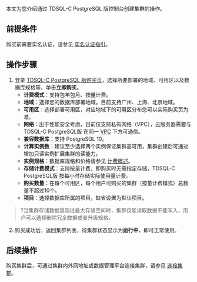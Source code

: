 
本文为您介绍通过 TDSQL-C PostgreSQL 版控制台创建集群的操作。

## 前提条件
购买前需要实名认证，请参见 [实名认证指引](https://cloud.tencent.com/document/product/378/3629)。

## 操作步骤
1. 登录 [TDSQL-C PostgreSQL 版购买页](https://buy.cloud.tencent.com/cynosdb)，选择所要部署的地域、可用区以及数据库规格等，单击**立即购买**。
   - **计费模式**：支持包年包月、按量计费。
   - **地域**：选择您的数据库部署地域。目前支持广州、上海、北京地域。
   - **可用区**：选择部署可用区，对应地域下的可用区分布您可以实际购买页为准。
   - **网络**：出于性能安全考虑，目前仅支持私有网络（VPC），云服务器需要与 TDSQL-C PostgreSQL版 在同一 [VPC](https://cloud.tencent.com/document/product/215) 下方可通信。
   - **兼容数据库**：支持 PostgreSQL 10。
   - **计算实例数**：建议至少选择两个实例保证集群高可用，集群创建后可通过增加只读实例扩展集群的读能力。
   - **实例规格**：数据库规格和价格请参见 [计费概述](https://cloud.tencent.com/document/product/1556/68612)。
   - **存储计费模式**：支持按量计费，即购买时无需指定存储，TDSQL-C PostgreSQL版 按每小时存储实际使用量计费。
   - **购买数量**：在每个可用区，每个用户可购买的集群（按量计费模式）总数量不超过10个。
   - **项目**：选择数据库所属的项目，缺省设置为默认项目。
>?当集群存储数据量超过最大存储空间时，集群仅能读取数据不能写入，用户可以选择删除冗余数据或者升级规格。
>
2. 购买成功后，返回集群列表，待集群状态显示为**运行中**，即可正常使用。

## 后续操作
购买集群后，可通过集群内外网地址或数据管理平台连接集群，请参见 [连接集群](https://cloud.tencent.com/document/product/1556/68619)。

